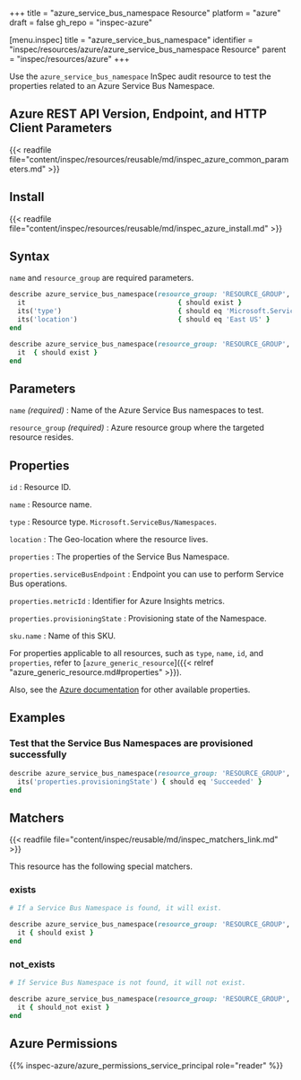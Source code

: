 +++
title = "azure_service_bus_namespace Resource"
platform = "azure"
draft = false
gh_repo = "inspec-azure"

[menu.inspec]
title = "azure_service_bus_namespace"
identifier = "inspec/resources/azure/azure_service_bus_namespace Resource"
parent = "inspec/resources/azure"
+++

Use the `azure_service_bus_namespace` InSpec audit resource to test the properties related to an Azure Service Bus Namespace.

## Azure REST API Version, Endpoint, and HTTP Client Parameters

{{< readfile file="content/inspec/resources/reusable/md/inspec_azure_common_parameters.md" >}}

## Install

{{< readfile file="content/inspec/resources/reusable/md/inspec_azure_install.md" >}}

## Syntax

`name` and `resource_group` are required parameters.

```ruby
describe azure_service_bus_namespace(resource_group: 'RESOURCE_GROUP', name: 'SERVICE_BUS_NAMESPACE') do
  it                                      { should exist }
  its('type')                             { should eq 'Microsoft.ServiceBus/Namespaces' }
  its('location')                         { should eq 'East US' }
end
```

```ruby
describe azure_service_bus_namespace(resource_group: 'RESOURCE_GROUP', name: 'SERVICE_BUS_NAMESPACE') do
  it  { should exist }
end
```

## Parameters

`name` _(required)_
: Name of the Azure Service Bus namespaces to test.

`resource_group` _(required)_
: Azure resource group where the targeted resource resides.

## Properties

`id`
: Resource ID.

`name`
: Resource name.

`type`
: Resource type. `Microsoft.ServiceBus/Namespaces`.

`location`
: The Geo-location where the resource lives.

`properties`
: The properties of the Service Bus Namespace.

`properties.serviceBusEndpoint`
: Endpoint you can use to perform Service Bus operations.

`properties.metricId`
: Identifier for Azure Insights metrics.

`properties.provisioningState`
: Provisioning state of the Namespace.

`sku.name`
: Name of this SKU.

For properties applicable to all resources, such as `type`, `name`, `id`, and `properties`, refer to [`azure_generic_resource`]({{< relref "azure_generic_resource.md#properties" >}}).

Also, see the [Azure documentation](https://docs.microsoft.com/en-us/rest/api/servicebus/stable/namespaces/get) for other available properties.

## Examples

### Test that the Service Bus Namespaces are provisioned successfully

```ruby
describe azure_service_bus_namespace(resource_group: 'RESOURCE_GROUP', name: 'SERVICE_BUS_NAMESPACE') do
  its('properties.provisioningState') { should eq 'Succeeded' }
end
```

## Matchers

{{< readfile file="content/inspec/reusable/md/inspec_matchers_link.md" >}}

This resource has the following special matchers.

### exists

```ruby
# If a Service Bus Namespace is found, it will exist.

describe azure_service_bus_namespace(resource_group: 'RESOURCE_GROUP', name: 'SERVICE_BUS_NAMESPACE') do
  it { should exist }
end
```

### not_exists

```ruby
# If Service Bus Namespace is not found, it will not exist.

describe azure_service_bus_namespace(resource_group: 'RESOURCE_GROUP', name: 'SERVICE_BUS_NAMESPACE') do
  it { should_not exist }
end
```

## Azure Permissions

{{% inspec-azure/azure_permissions_service_principal role="reader" %}}
